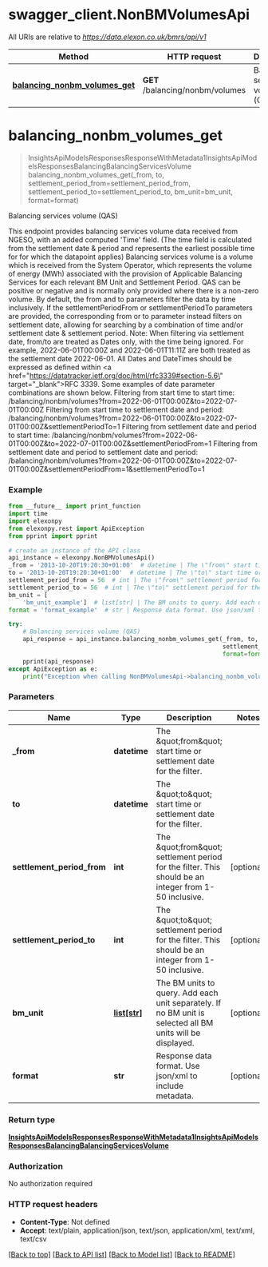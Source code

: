 # swagger_client.NonBMVolumesApi

All URIs are relative to *https://data.elexon.co.uk/bmrs/api/v1*

Method | HTTP request | Description
------------- | ------------- | -------------
[**balancing_nonbm_volumes_get**](NonBMVolumesApi.md#balancing_nonbm_volumes_get) | **GET** /balancing/nonbm/volumes | Balancing services volume (QAS)

# **balancing_nonbm_volumes_get**
> InsightsApiModelsResponsesResponseWithMetadata1InsightsApiModelsResponsesBalancingBalancingServicesVolume balancing_nonbm_volumes_get(_from, to, settlement_period_from=settlement_period_from, settlement_period_to=settlement_period_to, bm_unit=bm_unit, format=format)

Balancing services volume (QAS)

This endpoint provides balancing services volume data received from NGESO, with an added computed 'Time' field.  (The time field is calculated from the settlement date & period and represents the earliest possible time for  for which the datapoint applies)                Balancing services volume is a volume which is received from the System Operator, which represents the volume  of energy (MWh) associated with the provision of Applicable Balancing Services for each relevant BM Unit and  Settlement Period.    QAS can be positive or negative and is normally only provided where there is a non-zero volume.                By default, the from and to parameters filter the data by time inclusively. If the settlementPeriodFrom or  settlementPeriodTo parameters are provided, the corresponding from or to parameter instead filters on settlement  date, allowing for searching by a combination of time and/or settlement date & settlement period.  Note: When filtering via settlement date, from/to are treated as Dates only, with the time being ignored. For  example, 2022-06-01T00:00Z and 2022-06-01T11:11Z are both treated as the settlement date 2022-06-01.                All Dates and DateTimes should be expressed as defined within  <a href=\"https://datatracker.ietf.org/doc/html/rfc3339#section-5.6\" target=\"_blank\">RFC 3339</a>.                Some examples of date parameter combinations are shown below.                Filtering from start time to start time:                    /balancing/nonbm/volumes?from=2022-06-01T00:00Z&to=2022-07-01T00:00Z                Filtering from start time to settlement date and period:                    /balancing/nonbm/volumes?from=2022-06-01T00:00Z&to=2022-07-01T00:00Z&settlementPeriodTo=1                Filtering from settlement date and period to start time:                    /balancing/nonbm/volumes?from=2022-06-01T00:00Z&to=2022-07-01T00:00Z&settlementPeriodFrom=1                Filtering from settlement date and period to settlement date and period:                    /balancing/nonbm/volumes?from=2022-06-01T00:00Z&to=2022-07-01T00:00Z&settlementPeriodFrom=1&settlementPeriodTo=1

### Example

```python
from __future__ import print_function
import time
import elexonpy
from elexonpy.rest import ApiException
from pprint import pprint

# create an instance of the API class
api_instance = elexonpy.NonBMVolumesApi()
_from = '2013-10-20T19:20:30+01:00'  # datetime | The \"from\" start time or settlement date for the filter.
to = '2013-10-20T19:20:30+01:00'  # datetime | The \"to\" start time or settlement date for the filter.
settlement_period_from = 56  # int | The \"from\" settlement period for the filter. This should be an integer from 1-50 inclusive. (optional)
settlement_period_to = 56  # int | The \"to\" settlement period for the filter. This should be an integer from 1-50 inclusive. (optional)
bm_unit = [
    'bm_unit_example']  # list[str] | The BM units to query. Add each unit separately. If no BM unit is selected all BM units will be displayed. (optional)
format = 'format_example'  # str | Response data format. Use json/xml to include metadata. (optional)

try:
    # Balancing services volume (QAS)
    api_response = api_instance.balancing_nonbm_volumes_get(_from, to, settlement_period_from=settlement_period_from,
                                                            settlement_period_to=settlement_period_to, bm_unit=bm_unit,
                                                            format=format)
    pprint(api_response)
except ApiException as e:
    print("Exception when calling NonBMVolumesApi->balancing_nonbm_volumes_get: %s\n" % e)
```

### Parameters

Name | Type | Description  | Notes
------------- | ------------- | ------------- | -------------
 **_from** | **datetime**| The \&quot;from\&quot; start time or settlement date for the filter. | 
 **to** | **datetime**| The \&quot;to\&quot; start time or settlement date for the filter. | 
 **settlement_period_from** | **int**| The \&quot;from\&quot; settlement period for the filter. This should be an integer from 1-50 inclusive. | [optional] 
 **settlement_period_to** | **int**| The \&quot;to\&quot; settlement period for the filter. This should be an integer from 1-50 inclusive. | [optional] 
 **bm_unit** | [**list[str]**](str.md)| The BM units to query. Add each unit separately. If no BM unit is selected all BM units will be displayed. | [optional] 
 **format** | **str**| Response data format. Use json/xml to include metadata. | [optional] 

### Return type

[**InsightsApiModelsResponsesResponseWithMetadata1InsightsApiModelsResponsesBalancingBalancingServicesVolume**](InsightsApiModelsResponsesResponseWithMetadata1InsightsApiModelsResponsesBalancingBalancingServicesVolume.md)

### Authorization

No authorization required

### HTTP request headers

 - **Content-Type**: Not defined
 - **Accept**: text/plain, application/json, text/json, application/xml, text/xml, text/csv

[[Back to top]](#) [[Back to API list]](../README.md#documentation-for-api-endpoints) [[Back to Model list]](../README.md#documentation-for-models) [[Back to README]](../README.md)


